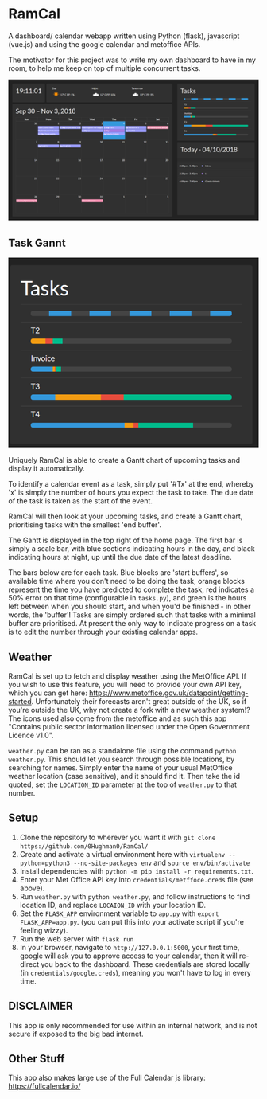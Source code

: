 # RamCal

A dashboard/ calendar webapp written using Python (flask), javascript (vue.js) and using the google calendar and metoffice APIs.

The motivator for this project was to write my own dashboard to have in my room, to help me keep on top of multiple
concurrent tasks.

![Overview](https://raw.githubusercontent.com/0Hughman0/RamCal/master/screenshots/screenshot.png "RamCal")

## Task Gannt

![Gantt](https://raw.githubusercontent.com/0Hughman0/RamCal/master/screenshots/gantt.png "Gantt")

Uniquely RamCal is able to create a Gantt chart of upcoming tasks and display it automatically.

To identify a calendar event as a task, simply put '#Tx' at the end, whereby 'x' is simply the number of hours you
expect the task to take. The due date of the task is taken as the start of the event.

RamCal will then look at your upcoming tasks, and create a Gantt chart, prioritising tasks with the smallest
'end buffer'.

The Gantt is displayed in the top right of the home page. The first bar is simply a scale bar, with blue sections
indicating hours in the day, and black indicating hours at night, up until the due date of the latest deadline.

The bars below are for each task. Blue blocks are 'start buffers', so available time where you don't need to be doing
the task, orange blocks represent the time you have predicted to complete the task, red indicates a 50% error on that
time (configurable in `tasks.py`), and green is the hours left between when you should start, and when you'd be
finished - in other words, the 'buffer'! Tasks are simply ordered such that tasks with a minimal buffer are prioritised.
At present the only way to indicate progress on a task is to edit the number through your existing calendar apps.

## Weather

RamCal is set up to fetch and display weather using the MetOffice API. If you wish to use this feature, you will need
to provide your own API key, which you can get here: https://www.metoffice.gov.uk/datapoint/getting-started.
Unfortunately their forecasts aren't great outside of the UK, so if you're outside the UK, why not create a fork with a
new weather system!? The icons used also come from the metoffice and as such this app "Contains public sector
information licensed under the Open Government Licence v1.0".

`weather.py` can be ran as a standalone file using the command `python weather.py`. This should let you search through
possible locations, by searching for names. Simply enter the name of your usual MetOffice weather location
(case sensitive), and it should find it. Then take the id quoted, set the `LOCATION_ID` parameter at the top of
`weather.py` to that number.

## Setup

1. Clone the repository to wherever you want it with `git clone https://github.com/0Hughman0/RamCal/`
2. Create and activate a virtual environment here with `virtualenv --python=python3 --no-site-packages env` and `source env/bin/activate`
3. Install dependencies with `python -m pip install -r requirements.txt`.
4. Enter your Met Office API key into `credentials/metffoce.creds` file (see above).
5. Run `weather.py` with `python weather.py`, and follow instructions to find location ID, and replace `LOCAION_ID` with
your location ID.
6. Set the `FLASK_APP` environment variable to `app.py` with `export FLASK_APP=app.py`. (you can put this into your activate script if you're feeling wizzy).
7. Run the web server with `flask run`
8. In your browser, navigate to `http://127.0.0.1:5000`, your first time, google will ask you to approve access to your
calendar, then it will re-direct you back to the dashboard. These credentials are stored locally (in
`credentials/google.creds`), meaning you won't have to log in every time.


## DISCLAIMER

This app is only recommended for use within an internal network, and is not secure if exposed to the big bad internet.

## Other Stuff

This app also makes large use of the Full Calendar js library: https://fullcalendar.io/